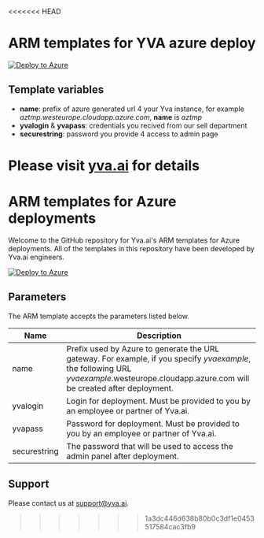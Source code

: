 <<<<<<< HEAD
# ARM templates for YVA azure deploy

[![Deploy to Azure](https://azuredeploy.net/deploybutton.png)](https://azuredeploy.net/)

## Template variables  

* **name**: prefix of azure generated url 4 your Yva instance, for example *aztmp.westeurope.cloudapp.azure.com*, **name** is *aztmp*
* **yvalogin** & **yvapass**: credentials you recived from our sell department
* **securestring**: password you provide 4 access to admin page 

Please visit [yva.ai](https://yva.ai) for details
=======
# ARM templates for Azure deployments

Welcome to the GitHub repository for Yva.ai's ARM templates for Azure deployments. All of the templates in this repository have been developed by Yva.ai engineers.

[![Deploy to Azure](https://azuredeploy.net/deploybutton.svg)](https://azuredeploy.net/)

## Parameters

The ARM template accepts the parameters listed below.

Name | Description
--- | ---
name | Prefix used by Azure to generate the URL gateway. For example, if you specify _yvaexample_, the following URL _yvaexample_.westeurope.cloudapp.azure.com will be created after deployment.
yvalogin | Login for deployment. Must be provided to you by an employee or partner of Yva.ai.
yvapass | Password for deployment. Must be provided to you by an employee or partner of Yva.ai.
securestring | The password that will be used to access the admin panel after deployment.

## Support

Please contact us at [support@yva.ai](mailto:support@yva.ai).
>>>>>>> 1a3dc446d638b80b0c3df1e0453517584cac3fb9
